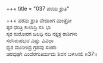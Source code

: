 +++
title = "037 ಪರಮ ಶ್ರುತಿ"

+++
ಪರಮ ಶ್ರುತಿ ವೇದಾಂಗ ಮಂತ್ರೋ  
ತ್ಕರ ಧರಿತ್ರಿ ಕುಲಾದ್ರಿ ಸಸಿ ಭಾ  
ಸ್ಕರ ಸುರೋರಗ ಜಲಧಿ ನದಿ ನಕ್ಷತ್ರ ರಾಶಿಗಳು  
ಸರಸಿರುಹಭವ ವಿಷ್ಣು ವಿವಿಧಾ  
ಧ್ವರ ಮುನೀಂದ್ರ ಗ್ರಹವು ಸಚರಾ  
ಚರವುಘೇ ಎಂದೆರಗುತಿರ್ದುದು ಶಿವನ ಬಳಸಿನಲಿ      ॥37॥